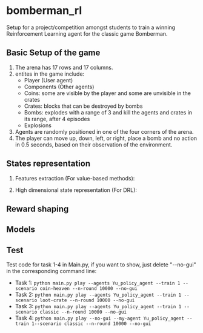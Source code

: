 # bomberman_rl

Setup for a project/competition amongst students to train a winning Reinforcement Learning agent for the classic game Bomberman.

## Basic Setup of the game

1. The arena has 17 rows and 17 columns.
2. entites in the game include:
   - Player (User agent)
   - Components (Other agents)
   - Coins: some are visible by the player and some are unvisible in the crates
   - Crates: blocks that can be destroyed by bombs
   - Bombs: explodes with a range of 3 and kill the agents and crates in its range, after 4 episodes
   - Explosions
3. Agents are randomly positioned in one of the four corners of the arena.
4. The player can move up, down, left, or right, place a bomb and no action in 0.5 seconds, based on their observation of the environment.

## States representation

1. Features extraction (For value-based methods):
   

2. High dimensional state representation (For DRL): 


## Reward shaping




## Models




## Test

Test code for task 1-4 in Main.py, if you want to show, just delete "--no-gui" in the corresponding command line:
- Task 1: `python main.py play --agents Yu_policy_agent --train 1 --scenario coin-heaven --n-round 10000 --no-gui`
- Task 2: `python main.py play --agents Yu_policy_agent --train 1 --scenario loot-crate --n-round 10000 --no-gui`
- Task 3: `python main.py play --agents Yu_policy_agent --train 1 --scenario classic --n-round 10000 --no-gui`
- Task 4: `python main.py play --no-gui --my-agent Yu_policy_agent --train 1--scenario classic --n-round 10000 --no-gui`

